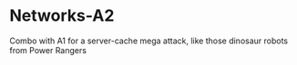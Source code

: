# Networks-A2

Combo with A1 for a server-cache mega attack, like those dinosaur robots from Power Rangers
